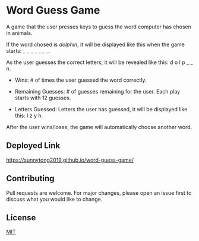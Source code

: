 # Word Guess Game
A game that the user presses keys to guess the word computer has chosen in animals. 

If the word chosed is *dolphin*, it will be displayed like this when the game starts: _ _ _ _ _ _ _.

As the user guesses the correct letters, it will be revealed like this: d o l p _ _ n.

* Wins: # of times the user guessed the word correctly.

* Remaining Guesses: # of guesses remaining for the user. Each play starts with 12 guesses.

* Letters Guessed: Letters the user has guessed, it will be displayed like this: l z y h.

After the user wins/loses, the game will automatically choose another word.


## Deployed Link
https://sunnytong2019.github.io/word-guess-game/


## Contributing
Pull requests are welcome. For major changes, please open an issue first to discuss what you would like to change.


## License
[MIT](https://choosealicense.com/licenses/mit/)
